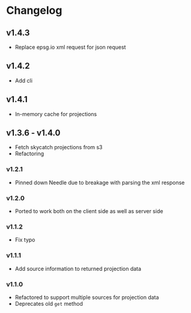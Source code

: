 # Changelog

## v1.4.3 
- Replace epsg.io xml request for json request

## v1.4.2
- Add cli

## v1.4.1
- In-memory cache for projections

## v1.3.6 - v1.4.0
- Fetch skycatch projections from s3
- Refactoring

### v1.2.1
- Pinned down Needle due to breakage with parsing the xml response

### v1.2.0
- Ported to work both on the client side as well as server side

### v1.1.2
- Fix typo

### v1.1.1
- Add source information to returned projection data

### v1.1.0
- Refactored to support multiple sources for projection data
- Deprecates old `get` method
